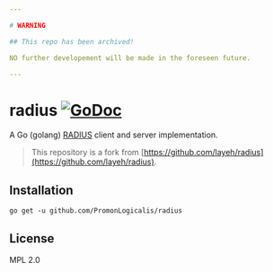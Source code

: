 ```yaml
---

# WARNING

## This repo has been archived!

NO further developement will be made in the foreseen future.

---
```



# radius [![GoDoc](https://godoc.org/github.com/PromonLogicalis/radius?status.svg)](https://godoc.org/github.com/PromonLogicalis/radius)

A Go (golang) [RADIUS](https://tools.ietf.org/html/rfc2865) client and server implementation.

> This repository is a fork from [https://github.com/layeh/radius](https://github.com/layeh/radius).

## Installation

    go get -u github.com/PromonLogicalis/radius

## License

MPL 2.0
